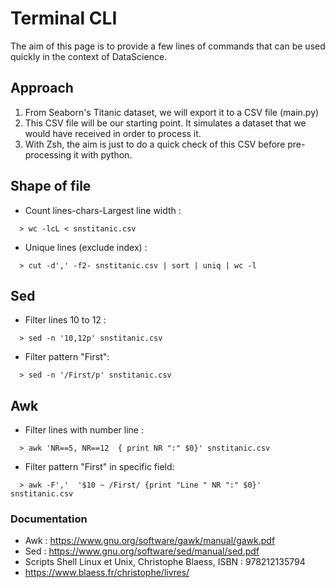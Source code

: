 # Terminal CLI

The aim of this page is to provide a few lines of commands that can be used quickly in the context of DataScience.


## Approach
1. From Seaborn's Titanic dataset, we will export it to a CSV file (main.py)
2. This CSV file will be our starting point. It simulates a dataset that we would have received in order to process it.
3. With Zsh, the aim is just to do a quick check of this CSV before pre-processing it with python.

## Shape of file
* Count lines-chars-Largest line width : 
```
  > wc -lcL < snstitanic.csv
```
* Unique lines (exclude index) : 
```
  > cut -d',' -f2- snstitanic.csv | sort | uniq | wc -l 
```
## Sed 
* Filter lines 10 to 12 : 
```
  > sed -n '10,12p' snstitanic.csv 
```
* Filter pattern "First":
```
  > sed -n '/First/p' snstitanic.csv  
```
## Awk
* Filter lines with number line : 
``` 
  > awk 'NR==5, NR==12  { print NR ":" $0}' snstitanic.csv   
```

* Filter pattern "First" in specific field:
```
  > awk -F','  '$10 ~ /First/ {print "Line " NR ":" $0}' snstitanic.csv  
```

### Documentation
* Awk : https://www.gnu.org/software/gawk/manual/gawk.pdf
* Sed : https://www.gnu.org/software/sed/manual/sed.pdf
* Scripts Shell Linux et Unix, Christophe Blaess, ISBN : 978212135794
* https://www.blaess.fr/christophe/livres/